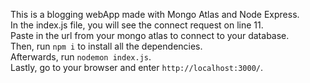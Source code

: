 This is a blogging webApp made with Mongo Atlas and Node Express.<br>
In the index.js file, you will see the connect request on line 11. <br>
Paste in the url from your mongo atlas to connect to your database.<br>
Then, run `npm i` to install all the dependencies.<br>
Afterwards, run `nodemon index.js`.<br>
Lastly, go to your browser and enter `http://localhost:3000/`.
